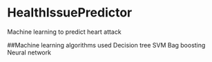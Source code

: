# HealthIssuePredictor
Machine learning to predict heart attack


##Machine learning algorithms used
Decision tree
SVM
Bag boosting
Neural network

